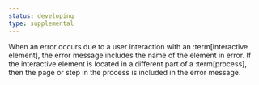 ```yaml
---
status: developing
type: supplemental
---
```


When an error occurs due to a user interaction with an :term[interactive element], the error message includes the name of the element in error. If the interactive element is located in a different part of a :term[process], then the page or step in the process is included in the error message.
